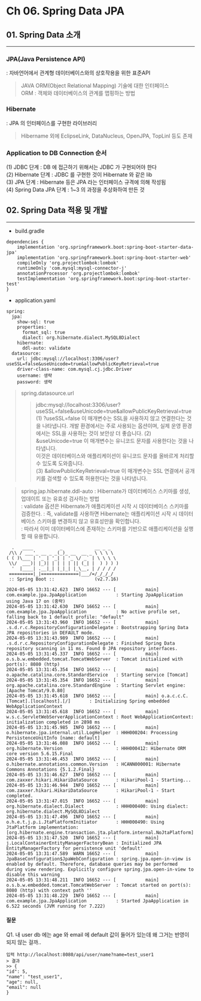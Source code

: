# Ch 06. Spring Data JPA
## 01. Spring Data 소개
---
### JPA(Java Persistence API) 
: 자바언어에서 관계형 데이터베이스와의 상호작용을 위한 표준API   
> JAVA ORM(Object Relational Mapping) 기술에 대한 인터페이스   
> ORM : 객체와 데이터베이스의 관계를 맵핑하는 방법   

### Hibernate 
: JPA 의 인터페이스를 구현한 라이브러리   
> Hibername 외에 EclipseLink, DataNucleus, OpenJPA, TopLinl 등도 존재

### Application to DB Connection 순서
(1) JDBC 단계 : DB 에 접근하기 위해서는 JDBC 가 구현되어야 한다   
(2) Hibernate 단계 : JDBC 를 구현한 것이 Hibernate 와 같은 lib   
(3) JPA 단계 : Hibernate 등은 JPA 라는 인터페이스 규격에 의해 작성됨   
(4) Spring Data JPA 단계 : 1~3 의 과정을 추상화하여 만든 것   


## 02. Spring Data 적용 및 개발
---
* build.gradle
```
dependencies {
	implementation 'org.springframework.boot:spring-boot-starter-data-jpa'
	implementation 'org.springframework.boot:spring-boot-starter-web'
	compileOnly 'org.projectlombok:lombok'
	runtimeOnly 'com.mysql:mysql-connector-j'
	annotationProcessor 'org.projectlombok:lombok'
	testImplementation 'org.springframework.boot:spring-boot-starter-test'
}
```
* application.yaml
```
spring:
  jpa:
    show-sql: true
    properties:
      format_sql: true
      dialect: org.hibernate.dialect.MySQL8Dialect
    hibernate:
      ddl-auto: validate
  datasource:
    url: jdbc:mysql://localhost:3306/user?useSSL=false&useUnicode=true&allowPublicKeyRetrieval=true
    driver-class-name: com.mysql.cj.jdbc.Driver
    username: 생략
    password: 생략
```
> spring.datasource.url   
>> jdbc:mysql://localhost:3306/user?useSSL=false&useUnicode=true&allowPublicKeyRetrieval=true
(1) ?useSSL=false
> 이 매개변수는 SSL을 사용하지 않고 연결한다는 것을 나타냅니다.
> 개발 환경에서는 주로 사용되는 옵션이며, 실제 운영 환경에서는 SSL을 사용하는 것이 보안상 더 좋습니다.
(2) &useUnicode=true
> 이 매개변수는 유니코드 문자를 사용한다는 것을 나타냅니다.   
> 이것은 데이터베이스와 애플리케이션이 유니코드 문자를 올바르게 처리할 수 있도록 도와줍니다.   
(3) &allowPublicKeyRetrieval=true
> 이 매개변수는 SSL 연결에서 공개 키를 검색할 수 있도록 허용한다는 것을 나타냅니다.

> spring.jap.hibernate.ddl-auto
: Hibernate가 데이터베이스 스키마를 생성, 업데이트 또는 유효성 검사하는 방법     
: validate 옵션은 Hibernate가 애플리케이션 시작 시 데이터베이스 스키마를 검증한다.
: 즉, validate를 사용하면 Hibernate는 애플리케이션 시작 시 데이터베이스 스키마를 변경하지 않고 유효성만을 확인합니다.   
: 따라서 이미 데이터베이스에 존재하는 스키마를 기반으로 애플리케이션을 실행할 때 유용합니다.   

```
  .   ____          _            __ _ _
 /\\ / ___'_ __ _ _(_)_ __  __ _ \ \ \ \
( ( )\___ | '_ | '_| | '_ \/ _` | \ \ \ \
 \\/  ___)| |_)| | | | | || (_| |  ) ) ) )
  '  |____| .__|_| |_|_| |_\__, | / / / /
 =========|_|==============|___/=/_/_/_/
 :: Spring Boot ::               (v2.7.16)

2024-05-05 13:31:42.623  INFO 16652 --- [           main] com.example.jpa.JpaApplication           : Starting JpaApplication using Java 17 on (중략)
2024-05-05 13:31:42.630  INFO 16652 --- [           main] com.example.jpa.JpaApplication           : No active profile set, falling back to 1 default profile: "default"
2024-05-05 13:31:43.960  INFO 16652 --- [           main] .s.d.r.c.RepositoryConfigurationDelegate : Bootstrapping Spring Data JPA repositories in DEFAULT mode.
2024-05-05 13:31:43.989  INFO 16652 --- [           main] .s.d.r.c.RepositoryConfigurationDelegate : Finished Spring Data repository scanning in 11 ms. Found 0 JPA repository interfaces.
2024-05-05 13:31:45.337  INFO 16652 --- [           main] o.s.b.w.embedded.tomcat.TomcatWebServer  : Tomcat initialized with port(s): 8080 (http)
2024-05-05 13:31:45.354  INFO 16652 --- [           main] o.apache.catalina.core.StandardService   : Starting service [Tomcat]
2024-05-05 13:31:45.354  INFO 16652 --- [           main] org.apache.catalina.core.StandardEngine  : Starting Servlet engine: [Apache Tomcat/9.0.80]
2024-05-05 13:31:45.618  INFO 16652 --- [           main] o.a.c.c.C.[Tomcat].[localhost].[/]       : Initializing Spring embedded WebApplicationContext
2024-05-05 13:31:45.618  INFO 16652 --- [           main] w.s.c.ServletWebServerApplicationContext : Root WebApplicationContext: initialization completed in 2898 ms
2024-05-05 13:31:45.985  INFO 16652 --- [           main] o.hibernate.jpa.internal.util.LogHelper  : HHH000204: Processing PersistenceUnitInfo [name: default]
2024-05-05 13:31:46.088  INFO 16652 --- [           main] org.hibernate.Version                    : HHH000412: Hibernate ORM core version 5.6.15.Final
2024-05-05 13:31:46.453  INFO 16652 --- [           main] o.hibernate.annotations.common.Version   : HCANN000001: Hibernate Commons Annotations {5.1.2.Final}
2024-05-05 13:31:46.627  INFO 16652 --- [           main] com.zaxxer.hikari.HikariDataSource       : HikariPool-1 - Starting...
2024-05-05 13:31:46.944  INFO 16652 --- [           main] com.zaxxer.hikari.HikariDataSource       : HikariPool-1 - Start completed.
2024-05-05 13:31:47.015  INFO 16652 --- [           main] org.hibernate.dialect.Dialect            : HHH000400: Using dialect: org.hibernate.dialect.MySQL8Dialect
2024-05-05 13:31:47.496  INFO 16652 --- [           main] o.h.e.t.j.p.i.JtaPlatformInitiator       : HHH000490: Using JtaPlatform implementation: [org.hibernate.engine.transaction.jta.platform.internal.NoJtaPlatform]
2024-05-05 13:31:47.520  INFO 16652 --- [           main] j.LocalContainerEntityManagerFactoryBean : Initialized JPA EntityManagerFactory for persistence unit 'default'
2024-05-05 13:31:47.589  WARN 16652 --- [           main] JpaBaseConfiguration$JpaWebConfiguration : spring.jpa.open-in-view is enabled by default. Therefore, database queries may be performed during view rendering. Explicitly configure spring.jpa.open-in-view to disable this warning
2024-05-05 13:31:48.211  INFO 16652 --- [           main] o.s.b.w.embedded.tomcat.TomcatWebServer  : Tomcat started on port(s): 8080 (http) with context path ''
2024-05-05 13:31:48.229  INFO 16652 --- [           main] com.example.jpa.JpaApplication           : Started JpaApplication in 6.522 seconds (JVM running for 7.222)
```


#### 질문
Q1. 내 user db 에는 age 와 email 에 default 값이 들어가 있는데 왜 그거는 반영이 되지 않는 걸까..
```
입력 http://localhost:8080/api/user/name?name=test_user1
> 결과
>> {
"id": 5,
"name": "test_user1",
"age": null,
"email": null
}
```


